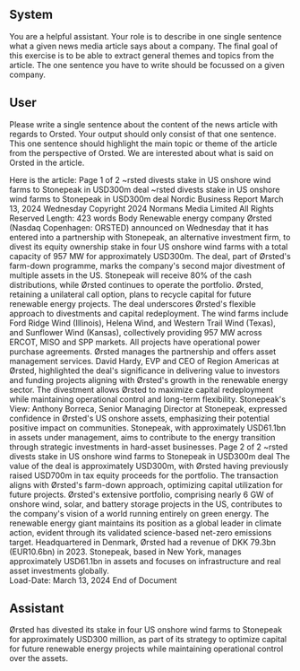 ## System

You are a helpful assistant. Your role is to describe in one single sentence what a given news media article says about a company. The final goal of this exercise is to be able to extract general themes and topics from the article. The one sentence you have to write should be focussed on a given company.

## User


Please write a single sentence about the content of the news article with regards to Orsted. Your output should only consist of that one sentence.
This one sentence should highlight the main topic or theme of the article from the perspective of Orsted. We are interested about what is said on Orsted in the article.

Here is the article: Page 1 of 2
~rsted divests stake in US onshore wind farms to Stonepeak in USD300m deal
~rsted divests stake in US onshore wind farms to Stonepeak in USD300m 
deal
Nordic Business Report
March 13, 2024 Wednesday
Copyright 2024 Normans Media Limited All Rights Reserved
Length: 423 words
Body
Renewable energy company Ørsted (Nasdaq Copenhagen: ORSTED) announced on Wednesday that it has 
entered into a partnership with Stonepeak, an alternative investment firm, to divest its equity ownership stake in four 
US onshore wind farms with a total capacity of 957 MW for approximately USD300m.
The deal, part of Ørsted's farm-down programme, marks the company's second major divestment of multiple 
assets in the US. Stonepeak will receive 80% of the cash distributions, while Ørsted continues to operate the 
portfolio. Ørsted, retaining a unilateral call option, plans to recycle capital for future renewable energy projects. The 
deal underscores Ørsted's flexible approach to divestments and capital redeployment.
The wind farms include Ford Ridge Wind (Illinois), Helena Wind, and Western Trail Wind (Texas), and Sunflower 
Wind (Kansas), collectively providing 957 MW across ERCOT, MISO and SPP markets. All projects have 
operational power purchase agreements. Ørsted manages the partnership and offers asset management services.
David Hardy, EVP and CEO of Region Americas at Ørsted, highlighted the deal's significance in delivering value to 
investors and funding projects aligning with Ørsted's growth in the renewable energy sector. The divestment allows 
Ørsted to maximize capital redeployment while maintaining operational control and long-term flexibility.
Stonepeak's View: Anthony Borreca, Senior Managing Director at Stonepeak, expressed confidence in Ørsted's US 
onshore assets, emphasizing their potential positive impact on communities. Stonepeak, with approximately 
USD61.1bn in assets under management, aims to contribute to the energy transition through strategic investments 
in hard-asset businesses.
Page 2 of 2
~rsted divests stake in US onshore wind farms to Stonepeak in USD300m deal
The value of the deal is approximately USD300m, with Ørsted having previously raised USD700m in tax equity 
proceeds for the portfolio. The transaction aligns with Ørsted's farm-down approach, optimizing capital utilization 
for future projects.
Ørsted's extensive portfolio, comprising nearly 6 GW of onshore wind, solar, and battery storage projects in the US, 
contributes to the company's vision of a world running entirely on green energy. The renewable energy giant 
maintains its position as a global leader in climate action, evident through its validated science-based net-zero 
emissions target.
Headquartered in Denmark, Ørsted had a revenue of DKK 79.3bn (EUR10.6bn) in 2023. Stonepeak, based in New 
York, manages approximately USD61.1bn in assets and focuses on infrastructure and real asset investments 
globally.       
Load-Date: March 13, 2024
End of Document
            

## Assistant

Ørsted has divested its stake in four US onshore wind farms to Stonepeak for approximately USD300 million, as part of its strategy to optimize capital for future renewable energy projects while maintaining operational control over the assets.

